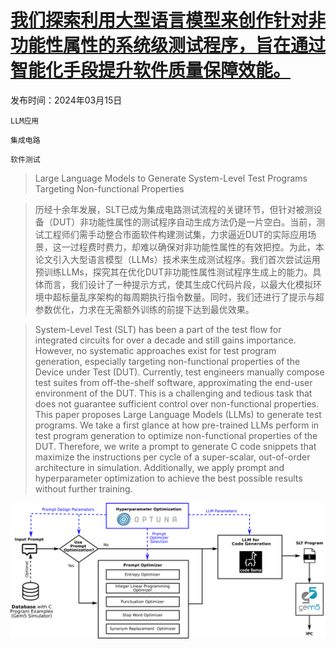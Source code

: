 # [我们探索利用大型语言模型来创作针对非功能性属性的系统级测试程序，旨在通过智能化手段提升软件质量保障效能。](https://arxiv.org/abs/2403.10086)

发布时间：2024年03月15日

`LLM应用`

`集成电路`

`软件测试`

> Large Language Models to Generate System-Level Test Programs Targeting Non-functional Properties

> 历经十余年发展，SLT已成为集成电路测试流程的关键环节，但针对被测设备（DUT）非功能性属性的测试程序自动生成方法仍是一片空白。当前，测试工程师们需手动整合市面软件构建测试集，力求逼近DUT的实际应用场景，这一过程费时费力，却难以确保对非功能性属性的有效把控。为此，本论文引入大型语言模型（LLMs）技术来生成测试程序。我们首次尝试运用预训练LLMs，探究其在优化DUT非功能性属性测试程序生成上的能力。具体而言，我们设计了一种提示方式，使其生成C代码片段，以最大化模拟环境中超标量乱序架构的每周期执行指令数量。同时，我们还进行了提示与超参数优化，力求在无需额外训练的前提下达到最优效果。

> System-Level Test (SLT) has been a part of the test flow for integrated circuits for over a decade and still gains importance. However, no systematic approaches exist for test program generation, especially targeting non-functional properties of the Device under Test (DUT). Currently, test engineers manually compose test suites from off-the-shelf software, approximating the end-user environment of the DUT. This is a challenging and tedious task that does not guarantee sufficient control over non-functional properties. This paper proposes Large Language Models (LLMs) to generate test programs. We take a first glance at how pre-trained LLMs perform in test program generation to optimize non-functional properties of the DUT. Therefore, we write a prompt to generate C code snippets that maximize the instructions per cycle of a super-scalar, out-of-order architecture in simulation. Additionally, we apply prompt and hyperparameter optimization to achieve the best possible results without further training.

![我们探索利用大型语言模型来创作针对非功能性属性的系统级测试程序，旨在通过智能化手段提升软件质量保障效能。](../../../paper_images/2403.10086/x1.png)